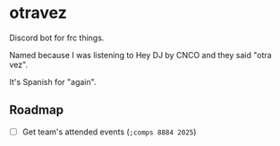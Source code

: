 # otravez

Discord bot for frc things.

Named because I was listening to Hey DJ by CNCO and they said "otra vez".

It's Spanish for "again".

## Roadmap

* [ ] Get team's attended events (`;comps 8884 2025`)
